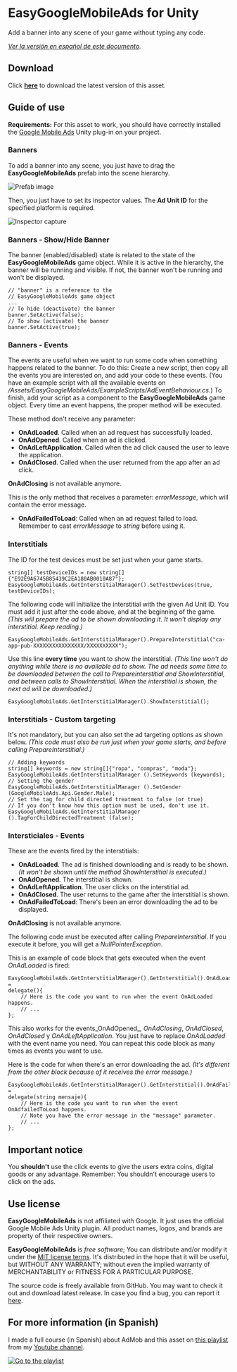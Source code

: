 # EasyGoogleMobileAds for Unity #

Add a banner into any scene of your game without typing any code.

_[Ver la versión en español de este documento](https://github.com/jjjuande/EasyGoogleMobileAds/blob/master/README.md)._

## Download ##

Click [**here**](https://github.com/jjjuande/EasyGoogleMobileAds/releases/download/v1.0.0/EasyGoogleMobileAds-1.0.0.unitypackage) to download the latest version of this asset.

## Guide of use ##

**Requirements:** For this asset to work, you should have correctly installed the [Google Mobile Ads](https://github.com/googleads/googleads-mobile-unity) Unity plug-in on your project.

### Banners ###

To add a banner into any scene, you just have to drag the **EasyGoogleMobileAds** prefab into the scene hierarchy.

![Prefab image](Images/Prefab.png)

Then, you just have to set its inspector values. The **Ad Unit ID** for the specified platform is required.

![Inspector capture](Images/Editor-en.png)

### Banners - Show/Hide Banner ###

The banner (enabled/disabled) state is related to the state of the **EasyGoogleMobileAds** game object. While it is active in the hierarchy, the banner will be running and visible. If not, the banner won't be running and won't be displayed.

    // "banner" is a reference to the
    // EasyGoogleMobileAds game object
    ...
    // To hide (deactivate) the banner
    banner.SetActive(false);
    // To show (activate) the banner
    banner.SetActive(true);
 
### Banners - Events ###

The events are useful when we want to run some code when something happens related to the banner. To do this: Create a new script, then copy all the events you are interested on, and add your code to these events. (You have an example script with all the available events on  _/Assets/EasyGoogleMobileAds/ExampleScripts/AdEventBehaviour.cs_.) To finish, add your script as a component to the **EasyGoogleMobileAds** game object. Every time an event happens, the proper method will be executed.

These method don't receive any parameter:
* **OnAdLoaded**. Called when an ad request has successfully loaded.
* **OnAdOpened**. Called when an ad is clicked.
* **OnAdLeftApplication**. Called when the ad click caused the user to leave the application.
* **OnAdClosed**. Called when the user returned from the app after an ad click.

**OnAdClosing** is not available anymore.

This is the only method that receives a parameter: *errorMessage*, which will contain the error message.
* **OnAdFailedToLoad**: Called when an ad request failed to load. Remember to cast *errorMessage* to _string_ before using it.

### Interstitials ###

The ID for the test devices must be set just when your game starts.

    string[] testDeviceIDs = new string[]{"E92E9A6745B85439C2EA180AB0010A87"};
    EasyGoogleMobileAds.GetInterstitialManager().SetTestDevices(true, testDeviceIDs);
    
The following code will initialize the interstitial with the given Ad Unit ID. You must add it just after the code above, and at the beginning of the game.  _(This will prepare the ad to be shown downloading it. It won't display any interstitial. Keep reading.)_

    EasyGoogleMobileAds.GetInterstitialManager().PrepareInterstitial("ca-app-pub-XXXXXXXXXXXXXXXX/XXXXXXXXXX");

Use this line **every time** you want to show the interstitial. _(This line won't do anything while there is no available ad to show. The ad needs some time to be downloaded between the call to Prepareinterstitial and ShowInterstitial, and between calls to ShowInterstitial. When the interstitial is shown, the next ad will be downloaded.)_

    EasyGoogleMobileAds.GetInterstitialManager().ShowInterstitial();

### Interstitials - Custom targeting ###

It's not mandatory, but you can also set the ad targeting options as shown below. _(This code must also be run just when your game starts, and before calling PrepareInterstitial.)_

    // Adding keywords
    string[] keywords = new string[]{"ropa", "compras", "moda"};
    EasyGoogleMobileAds.GetInterstitialManager ().SetKeywords (keywords);
    // Setting the gender
    EasyGoogleMobileAds.GetInterstitialManager ().SetGender (GoogleMobileAds.Api.Gender.Male);
    // Set the tag for child directed treatment to false (or true)
    // If you don't know how this option must be used, don't use it.
    EasyGoogleMobileAds.GetInterstitialManager ().TagForChildDirectedTreatment (false);

### Intersticiales - Events ###

These are the events fired by the interstitials:
* **OnAdLoaded**. The ad is finished downloading and is ready to be shown. _(It won't be shown until the method ShowInterstitial is executed.)_
* **OnAdOpened**. The interstitial is shown.
* **OnAdLeftApplication**. The user clicks on the interstitial ad.
* **OnAdClosed**. The user returns to the game after the interstitial is shown.
* **OnAdFailedToLoad**: There's been an error downloading the ad to be displayed.

**OnAdClosing** is not available anymore.

The following code must be executed after calling _PrepareInterstitial_. If you execute it before, you will get a _NullPointerException_.

This is an example of code block that gets executed when the event _OnAdLoaded_ is fired:

    EasyGoogleMobileAds.GetInterstitialManager().GetInterstitial().OnAdLoaded = 
    delegate(){
        // Here is the code you want to run when the event OnAdLoaded happens.
        // ...
    };

This also works for the events_OnAdOpened_, _OnAdClosing_, _OnAdClosed_, _OnAdClosed_ y  _OnAdLeftApplication_. You just have to replace _OnAdLoaded_ with the event name you need. You can repeat this code block as many times as events you want to use.

Here is the code for when there's an error downloading the ad. _(It's different from the other block because of it receives the error message.)_ 

    EasyGoogleMobileAds.GetInterstitialManager().GetInterstitial().OnAdFailedToLoad = 
    delegate(string mensaje){
        // Here is the code you want to run when the event OnAdfailedToLoad happens.
        // Note you have the error message in the "message" parameter.
        // ...
    };

## Important notice ##

You **shouldn't** use the click events to give the users extra coins, digital goods or any advantage. Remember: You shouldn't encourage users to click on the ads.

## Use license ##

**EasyGoogleMobileAds** is not affiliated with Google. It just uses the official Google Mobile Ads Unity plugin. All product names, logos, and brands are property of their respective owners.

**EasyGoogleMobileAds** is *free software*; You can distribute and/or modify it under the [MIT license terms](https://github.com/jjjuande/EasyGoogleMobileAds/blob/master/LICENSE). It's distributed in the hope that it will be useful, but WITHOUT ANY WARRANTY; without even the implied warranty of MERCHANTABILITY or FITNESS FOR A PARTICULAR PURPOSE.

The source code is freely available from GitHub. You may want to check it out and download latest release. In case you find a bug, you can report it [here](https://github.com/jjjuande/EasyGoogleMobileAds/issues).

## For more information (in Spanish) ##

I made a full course (in Spanish) about AdMob and this asset on [this playlist](https://www.youtube.com/playlist?list=PLREdURb87ks2uIXmTOAVvnOz0JV2-ZwHH) from my [Youtube channel](https://www.youtube.com/juande).

[![Go to the playlist](Images/CanalYoutube.png)](https://www.youtube.com/playlist?list=PLREdURb87ks2uIXmTOAVvnOz0JV2-ZwHH)
